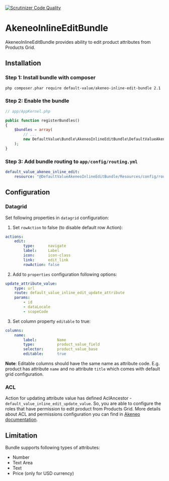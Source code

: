 [![Scrutinizer Code Quality](https://scrutinizer-ci.com/g/DefaultValue/AkeneoInlineEditBundle/badges/quality-score.png?b=develop)](https://scrutinizer-ci.com/g/DefaultValue/AkeneoInlineEditBundle/?branch=develop)

AkeneoInlineEditBundle
=============================

AkeneoInlineEditBundle provides ability to edit product attributes from Products Grid.

## Installation

### Step 1: Install bundle with composer

``` bash
php composer.phar require default-value/akeneo-inline-edit-bundle 2.1
```

### Step 2: Enable the bundle

``` php
// app/AppKernel.php

public function registerBundles()
{
    $bundles = array(
        // ...
        new DefaultValue\Bundle\AkeneoInlineEditBundle\DefaultValueAkeneoInlineEditBundle(),
    );
}
```
### Step 3: Add bundle routing to `app/config/routing.yml`

```yml
default_value_akeneo_inline_edit:
    resource: "@DefaultValueAkeneoInlineEditBundle/Resources/config/routing.yml"
```

## Configuration

### Datagrid

Set following properties in `datagrid` configuration:

1) Set `rowAction` to false (to disable default row Action):

```yml
actions:
    edit:
        type:      navigate
        label:     Label
        icon:      icon-class
        link:      edit_link
        rowAction: false
```

2) Add to `properties` configuration following options:

```yml
update_attribute_value:
    type: url
    route: default_value_inline_edit_update_attribute
    params:
        - id
        - dataLocale
        - scopeCode
```

3) Set column property `editable` to true:

```yml
columns:
    name:
        label:         Name
        type:          product_value_field
        selector:      product_value_base
        editable:      true
```

**Note**: Editable columns should have the same name as attribute code. E.g. product has attribute `name` and no attribute `title` which comes with default grid configuration.

### ACL

Action for updating attribute value has defined AclAncestor - `default_value_inline_edit_update_value`.
So, you are able to configure the roles that have permission to edit product from Products Grid.
More details about ACL and permissions configuration you can find in [Akeneo documentation](https://docs.akeneo.com/2.1/manipulate_pim_data/define-acl.html#creating-acl-resources).


## Limitation

Bundle supports following types of attributes:
- Number
- Text Area
- Text
- Price (only for USD currency)
